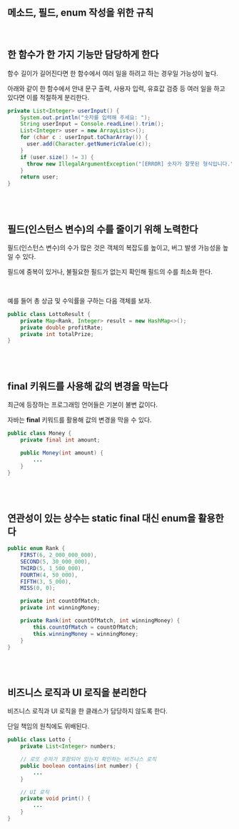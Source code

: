 ## 메소드, 필드, enum 작성을 위한 규칙

<br/>

## 한 함수가 한 가지 기능만 담당하게 한다

함수 길이가 길어진다면 한 함수에서 여러 일을 하려고 하는 경우일 가능성이 높다. 

아래와 같이 한 함수에서 안내 문구 출력, 사용자 입력, 유효값 검증 등 여러 일을 하고 있다면 이를 적절하게 분리한다.

```java
private List<Integer> userInput() {
    System.out.println("숫자를 입력해 주세요: ");
    String userInput = Console.readLine().trim();
    List<Integer> user = new ArrayList<>();
    for (char c : userInput.toCharArray()) {
      user.add(Character.getNumericValue(c));
    }
    if (user.size() != 3) {
      throw new IllegalArgumentException("[ERROR] 숫자가 잘못된 형식입니다.");
    }
    return user;
}
```

<br/><br/>

## 필드(인스턴스 변수)의 수를 줄이기 위해 노력한다

필드(인스턴스 변수)의 수가 많은 것은 객체의 복잡도를 높이고, 버그 발생 가능성을 높일 수 있다. 

필드에 중복이 있거나, 불필요한 필드가 없는지 확인해 필드의 수를 최소화 한다.

<br/>

예를 들어 총 상금 및 수익률을 구하는 다음 객체를 보자.

```java
public class LottoResult {
    private Map<Rank, Integer> result = new HashMap<>();
    private double profitRate;
    private int totalPrize;
}
```

<br/><br/>

## final 키워드를 사용해 값의 변경을 막는다

최근에 등장하는 프로그래밍 언어들은 기본이 불변 값이다. 

자바는 **final** 키워드를 활용해 값의 변경을 막을 수 있다.

```java
public class Money {
    private final int amount;

    public Money(int amount) {
        ...
    }
}
```

<br/><br/>

## 연관성이 있는 상수는 static final 대신 enum을 활용한다

```java
public enum Rank {
    FIRST(6, 2_000_000_000),
    SECOND(5, 30_000_000),
    THIRD(5, 1_500_000),
    FOURTH(4, 50_000),
    FIFTH(3, 5_000),
    MISS(0, 0);

    private int countOfMatch;
    private int winningMoney;

    private Rank(int countOfMatch, int winningMoney) {
        this.countOfMatch = countOfMatch;
        this.winningMoney = winningMoney;
    }
}
```

<br/><br/>

## 비즈니스 로직과 UI 로직을 분리한다

비즈니스 로직과 UI 로직을 한 클래스가 담당하지 않도록 한다. 

단일 책임의 원칙에도 위배된다.

```java
public class Lotto {
    private List<Integer> numbers;

    // 로또 숫자가 포함되어 있는지 확인하는 비즈니스 로직
    public boolean contains(int number) {
        ...
    }

    // UI 로직
    private void print() {
        ...
    }
}
```